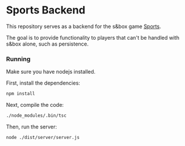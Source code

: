 # Sports Backend
This repository serves as a backend for the s&box game [Sports](https://github.com/trundler-dev/sbox-sports).

The goal is to provide functionality to players that can't be handled with s&box alone, such as persistence.

### Running
Make sure you have nodejs installed.

First, install the dependencies:
```bash
npm install
```

Next, compile the code:
```bash
./node_modules/.bin/tsc
```

Then, run the server:
```bash
node ./dist/server/server.js
```